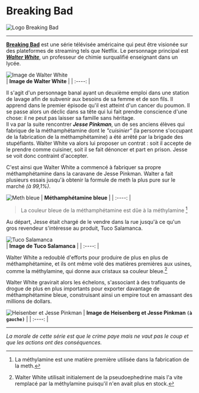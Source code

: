 # Breaking Bad  
![Logo Breaking Bad](https://github.com/xXxZemmourxXx/Markdown/blob/main/logo%20breaking%20bad.png)
___

[**Breaking Bad**](https://fr.wikipedia.org/wiki/Breaking_Bad/ "Redirection vers Wikipedia") est une série télévisée américaine qui peut être visionée sur des plateformes de streaming tels que Netflix.
Le personnage principal est [***Walter White***](https://fr.wikipedia.org/wiki/Walter_White_(personnage)/ "Redirection vers Wikipedia"), un professeur de chimie surqualifié enseignant dans un lycée.

![Image de Walter White](https://cflvdg.avoz.es/sc/TUhviy8mmjqK3R6MvkIObrRocrc=/480x/2013/08/12/00121376301301448682755/Foto/.jpg)  
| **Image de Walter White** |
|  :----: |

Il s'agit d'un personnage banal ayant un deuxième emploi dans une station de lavage afin de subvenir aux besoins de sa femme et de son fils. Il apprend dans le premier épisode qu'il est atteint d'un cancer du poumon. Il se passe alors un déclic dans sa tête qui lui fait prendre conscience d'une chose: il ne peut pas laisser sa famille sans héritage.  
Il va par la suite rencontrer ***Jesse Pinkman***, un de ses anciens élèves qui fabrique de la méthamphétamine dont le *"cuisinier"* (la personne s'occupant de la fabrication de la méthamphétamine) a été arrêté par la brigade des stupéfiants. Walter White va alors lui proposer un contrat : soit il accepte de le prendre comme cuisiner, soit il se fait dénoncer et part en prison. Jesse se voit donc contraint d'accepter.

C'est ainsi que Walter White a commencé à fabriquer sa propre méthamphétamine dans la caravane de Jesse Pinkman. Walter a fait plusieurs essais jusqu'à obtenir la formule de meth la plus pure sur le marché *(à 99,1%)*.

  
  
![Meth bleue](https://panopliedesseries.files.wordpress.com/2015/03/methbleue.jpg)
| **Méthamphétamine bleue** |
|  :----: |
> La couleur bleue de la méthamphétamine est dûe à la méthylamine [^1]
  
  
Au départ, Jesse était chargé de le vendre dans la rue jusqu'à ce qu'un gros revendeur s'intéresse au produit, Tuco Salamanca.  
  
 
![Tuco Salamanca](https://www.cheatsheet.com/wp-content/uploads/2020/10/Tuco-Salamanca-1.jpg)  
| **Image de Tuco Salamanca** |
|  :----: |  

Walter White a redoublé d'efforts pour produire de plus en plus de méthamphétamine, et ils ont même volé des matières premières aux usines, comme la méthylamine, qui donne aux cristaux sa couleur bleue.[^2]
  
Walter White gravirait alors les échelons, s'associant à des trafiquants de drogue de plus en plus importants pour exporter davantage de méthamphétamine bleue, construisant ainsi un empire tout en amassant des millions de dollars.  



![Heisenber et Jesse Pinkman](https://i2.wp.com/static1.moviewebimages.com/wordpress/wp-content/uploads/2022/03/breaking-bad-1.jpg)
| **Image de Heisenberg et Jesse Pinkman `(à gauche)`** |
|  :----: |
  
[^1]: La méthylamine est une matière première utilisée dans la fabrication de la meth.
[^2]: Walter White utilisait initialement de la pseudoephedrine mais l'a vite remplacé par la méthylamine puisqu'il n'en avait plus en stock.

___

*La morale de cette série est que le crime paye mais ne vaut pas le coup et que les actions ont des conséquences.*
